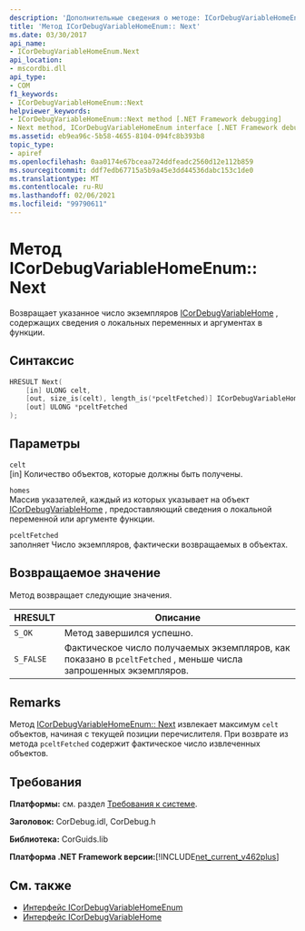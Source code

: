 ```yaml
---
description: 'Дополнительные сведения о методе: ICorDebugVariableHomeEnum:: Next'
title: 'Метод ICorDebugVariableHomeEnum:: Next'
ms.date: 03/30/2017
api_name:
- ICorDebugVariableHomeEnum.Next
api_location:
- mscordbi.dll
api_type:
- COM
f1_keywords:
- ICorDebugVariableHomeEnum::Next
helpviewer_keywords:
- ICorDebugVariableHomeEnum::Next method [.NET Framework debugging]
- Next method, ICorDebugVariableHomeEnum interface [.NET Framework debugging]
ms.assetid: eb9ea96c-5b58-4655-8104-094fc8b393b8
topic_type:
- apiref
ms.openlocfilehash: 0aa0174e67bceaa724ddfeadc2560d12e112b859
ms.sourcegitcommit: ddf7edb67715a5b9a45e3dd44536dabc153c1de0
ms.translationtype: MT
ms.contentlocale: ru-RU
ms.lasthandoff: 02/06/2021
ms.locfileid: "99790611"
---
```

# <a name="icordebugvariablehomeenumnext-method"></a>Метод ICorDebugVariableHomeEnum:: Next

Возвращает указанное число экземпляров [ICorDebugVariableHome](icordebugvariablehome-interface.md) , содержащих сведения о локальных переменных и аргументах в функции.  
  
## <a name="syntax"></a>Синтаксис  
  
```cpp  
HRESULT Next(  
    [in] ULONG celt,  
    [out, size_is(celt), length_is(*pceltFetched)] ICorDebugVariableHome *homes[],  
    [out] ULONG *pceltFetched  
);  
```  
  
## <a name="parameters"></a>Параметры  

 `celt`  
 [in] Количество объектов, которые должны быть получены.  
  
 `homes`  
 Массив указателей, каждый из которых указывает на объект [ICorDebugVariableHome](icordebugvariablehome-interface.md) , предоставляющий сведения о локальной переменной или аргументе функции.  
  
 `pceltFetched`  
 заполняет Число экземпляров, фактически возвращаемых в объектах.  
  
## <a name="return-value"></a>Возвращаемое значение  

 Метод возвращает следующие значения.  
  
|HRESULT|Описание|  
|-------------|-----------------|  
|`S_OK`|Метод завершился успешно.|  
|`S_FALSE`|Фактическое число получаемых экземпляров, как показано в `pceltFetched` , меньше числа запрошенных экземпляров.|  
  
## <a name="remarks"></a>Remarks  

 Метод [ICorDebugVariableHomeEnum:: Next](icordebugvariablehomeenum-next-method.md) извлекает максимум  `celt` объектов, начиная с текущей позиции перечислителя. При возврате из метода `pceltFetched` содержит фактическое число извлеченных объектов.  
  
## <a name="requirements"></a>Требования  

 **Платформы:** см. раздел [Требования к системе](../../get-started/system-requirements.md).  
  
 **Заголовок:** CorDebug.idl, CorDebug.h  
  
 **Библиотека:** CorGuids.lib  
  
 **Платформа .NET Framework версии:**[!INCLUDE[net_current_v462plus](../../../../includes/net-current-v462plus-md.md)]  
  
## <a name="see-also"></a>См. также

- [Интерфейс ICorDebugVariableHomeEnum](icordebugvariablehomeenum-interface.md)
- [Интерфейс ICorDebugVariableHome](icordebugvariablehome-interface.md)
